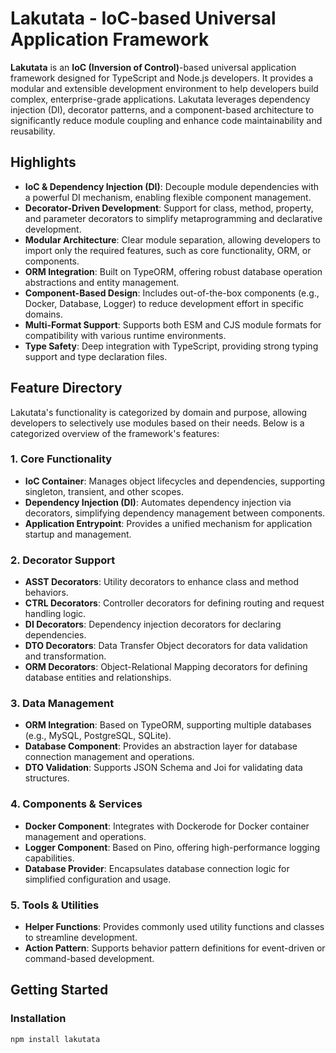 # Lakutata - IoC-based Universal Application Framework

**Lakutata** is an **IoC (Inversion of Control)**-based universal application framework designed for TypeScript and Node.js developers. It provides a modular and extensible development environment to help developers build complex, enterprise-grade applications. Lakutata leverages dependency injection (DI), decorator patterns, and a component-based architecture to significantly reduce module coupling and enhance code maintainability and reusability.

## Highlights

- **IoC & Dependency Injection (DI)**: Decouple module dependencies with a powerful DI mechanism, enabling flexible component management.
- **Decorator-Driven Development**: Support for class, method, property, and parameter decorators to simplify metaprogramming and declarative development.
- **Modular Architecture**: Clear module separation, allowing developers to import only the required features, such as core functionality, ORM, or components.
- **ORM Integration**: Built on TypeORM, offering robust database operation abstractions and entity management.
- **Component-Based Design**: Includes out-of-the-box components (e.g., Docker, Database, Logger) to reduce development effort in specific domains.
- **Multi-Format Support**: Supports both ESM and CJS module formats for compatibility with various runtime environments.
- **Type Safety**: Deep integration with TypeScript, providing strong typing support and type declaration files.

## Feature Directory

Lakutata's functionality is categorized by domain and purpose, allowing developers to selectively use modules based on their needs. Below is a categorized overview of the framework's features:

### 1. Core Functionality
- **IoC Container**: Manages object lifecycles and dependencies, supporting singleton, transient, and other scopes.
- **Dependency Injection (DI)**: Automates dependency injection via decorators, simplifying dependency management between components.
- **Application Entrypoint**: Provides a unified mechanism for application startup and management.

### 2. Decorator Support
- **ASST Decorators**: Utility decorators to enhance class and method behaviors.
- **CTRL Decorators**: Controller decorators for defining routing and request handling logic.
- **DI Decorators**: Dependency injection decorators for declaring dependencies.
- **DTO Decorators**: Data Transfer Object decorators for data validation and transformation.
- **ORM Decorators**: Object-Relational Mapping decorators for defining database entities and relationships.

### 3. Data Management
- **ORM Integration**: Based on TypeORM, supporting multiple databases (e.g., MySQL, PostgreSQL, SQLite).
- **Database Component**: Provides an abstraction layer for database connection management and operations.
- **DTO Validation**: Supports JSON Schema and Joi for validating data structures.

### 4. Components & Services
- **Docker Component**: Integrates with Dockerode for Docker container management and operations.
- **Logger Component**: Based on Pino, offering high-performance logging capabilities.
- **Database Provider**: Encapsulates database connection logic for simplified configuration and usage.

### 5. Tools & Utilities
- **Helper Functions**: Provides commonly used utility functions and classes to streamline development.
- **Action Pattern**: Supports behavior pattern definitions for event-driven or command-based development.

## Getting Started

### Installation

```bash
npm install lakutata
